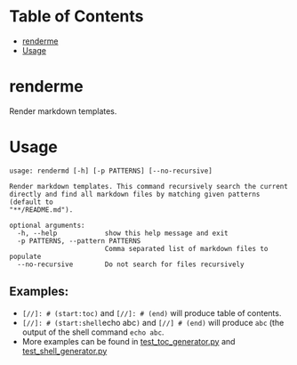 
[//]: # (start:toc)
Table of Contents
=================
- [renderme](#renderme)
- [Usage](#usage)

[//]: # (end)

# renderme

Render markdown templates.

# Usage
[//]: # (start:shell`python -m rendermd.command_line --help`)
```
usage: rendermd [-h] [-p PATTERNS] [--no-recursive]

Render markdown templates. This command recursively search the current
directly and find all markdown files by matching given patterns (default to
"**/README.md").

optional arguments:
  -h, --help            show this help message and exit
  -p PATTERNS, --pattern PATTERNS
                        Comma separated list of markdown files to populate
  --no-recursive        Do not search for files recursively
```

[//]: # (end)



## Examples:

- `[//]: # (start:toc)` and `[//]: # (end)` will produce table of contents.
- `[//]: # (start:shell`echo abc`)` and `[//] # (end)` will produce `abc` (the output of the shell command `echo abc`.
- More examples can be found in [test_toc_generator.py](./tests/test_toc_generator.py) and [test_shell_generator.py](./tests/test_shell_generator.py)
